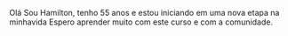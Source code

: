 Olá Sou Hamilton, 
tenho 55 anos e estou iniciando em uma nova etapa na minhavida
Espero aprender muito com este curso e com a comunidade.
